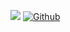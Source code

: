 ![](https://visitor-badge.laobi.icu/badge?page_id=keeganwut.keeganwut)
[![Github](https://img.shields.io/github/followers/keeganwut?label=Follow&style=social)](https://github.com/keeganwut)

<!--
**keeganwut/keeganwut** is a ✨ _special_ ✨ repository because its `README.md` (this file) appears on your GitHub profile.

Here are some ideas to get you started:

- 🔭 I’m currently working on ...
- 🌱 I’m currently learning ...
- 👯 I’m looking to collaborate on ...
- 🤔 I’m looking for help with ...
- 💬 Ask me about ...
- 📫 How to reach me: ...
- 😄 Pronouns: ...
- ⚡ Fun fact: ...
-->
